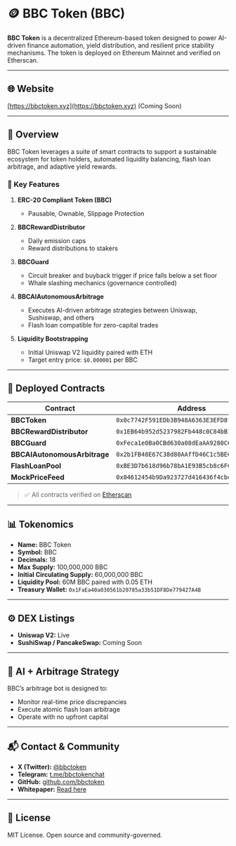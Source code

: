 # 🪙 BBC Token (BBC)

**BBC Token** is a decentralized Ethereum-based token designed to power AI-driven finance automation, yield distribution, and resilient price stability mechanisms. The token is deployed on Ethereum Mainnet and verified on Etherscan.

---

## 🌐 Website  
[https://bbctoken.xyz](https://bbctoken.xyz) (Coming Soon)

---

## 📜 Overview

BBC Token leverages a suite of smart contracts to support a sustainable ecosystem for token holders, automated liquidity balancing, flash loan arbitrage, and adaptive yield rewards.

### 🔑 Key Features

1. **ERC-20 Compliant Token (BBC)**  
   - Pausable, Ownable, Slippage Protection

2. **BBCRewardDistributor**  
   - Daily emission caps
   - Reward distributions to stakers

3. **BBCGuard**  
   - Circuit breaker and buyback trigger if price falls below a set floor
   - Whale slashing mechanics (governance controlled)

4. **BBCAIAutonomousArbitrage**  
   - Executes AI-driven arbitrage strategies between Uniswap, Sushiswap, and others
   - Flash loan compatible for zero-capital trades

5. **Liquidity Bootstrapping**  
   - Initial Uniswap V2 liquidity paired with ETH
   - Target entry price: `$0.000001` per BBC

---

## 🔗 Deployed Contracts

| Contract                     | Address                                      |
|-----------------------------|----------------------------------------------|
| **BBCToken**                | `0x0c7742F591EDb3B948A6363E3EFD8f0064AdC5Ba` |
| **BBCRewardDistributor**    | `0x1EB64b952d5237982Fb448c0C84bB12AE484B9e3` |
| **BBCGuard**                | `0xFeca1e0Ba0CBd630a08dEaAA9280C66D72580378` |
| **BBCAIAutonomousArbitrage**| `0x2b1FB48E67C38d80AAffD46C1c5BECad5Bd79C1a` |
| **FlashLoanPool**           | `0xBE3D7b618d96b78bA1E93B5cb8c6FC177c1B34b8` |
| **MockPriceFeed**           | `0x04612454b9Da923727d416436f4cbe1ce8258190` |

> ✅ All contracts verified on [Etherscan](https://etherscan.io/token/0x0c7742F591EDb3B948A6363E3EFD8f0064AdC5Ba)

---

## 📊 Tokenomics

- **Name:** BBC Token  
- **Symbol:** BBC  
- **Decimals:** 18  
- **Max Supply:** 100,000,000 BBC  
- **Initial Circulating Supply:** 60,000,000 BBC  
- **Liquidity Pool:** 60M BBC paired with 0.05 ETH  
- **Treasury Wallet:** `0x1FaEa40a030561b20785a33b51DF8De779427A4B`

---

## ⚙️ DEX Listings

- **Uniswap V2:** Live
- **SushiSwap / PancakeSwap:** Coming Soon

---

## 🧠 AI + Arbitrage Strategy

BBC’s arbitrage bot is designed to:
- Monitor real-time price discrepancies
- Execute atomic flash loan arbitrage
- Operate with no upfront capital

---

## 📬 Contact & Community

- **X (Twitter):** [@bbctoken](https://twitter.com/bbctoken)  
- **Telegram:** [t.me/bbctokenchat](https://t.me/bbctokenchat)  
- **GitHub:** [github.com/bbctoken](https://github.com/bbctoken)  
- **Whitepaper:** [Read here](https://github.com/bbctoken/whitepaper/blob/main/README.md)

---

## 🧾 License

MIT License. Open source and community-governed.
